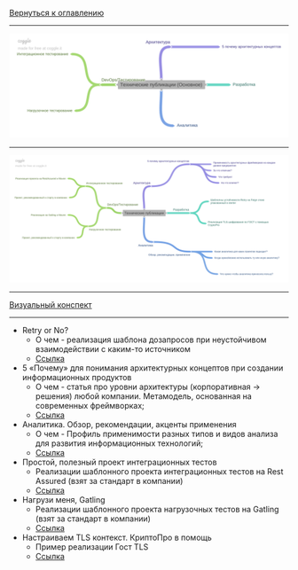[Вернуться к оглавлению](https://github.com/engine-it-in/different-level-task/blob/main/README.md)
***
![Памятка](tech_pub_main.png)
***
![Описание картинки](tech.png)
***
[Визуальный конспект](https://coggle.it/diagram/ZtiEysrvLIwlJpsn/t/-/f71cffd3ebdd60395f7611439b2856da4d0b931179355f9c22ab58c46e7bf2d7)
***

* Retry or No?
  * О чем - реализация шаблона дозапросов при неустойчивом взаимодействии с каким-то источником
  * [Ссылка](https://habr.com/ru/companies/alfastrah/articles/712964/) 
* 5 «Почему» для понимания архитектурных концептов при создании информационных продуктов
  * О чем - статья про уровни архитектуры (корпоративная -> решения) любой компании. Метамодель, основанная на современных фреймворках;
  * [Ссылка](https://habr.com/ru/companies/alfastrah/articles/728366/)
* Аналитика. Обзор, рекомендации, акценты применения
  * О чем - Профиль применимости разных типов и видов анализа для развития информационных технологий;
  * [Ссылка](https://habr.com/ru/companies/alfastrah/articles/748570/)
* Простой, полезный проект интеграционных тестов
  * Реализации шаблонного проекта интеграционных тестов на Rest Assured (взят за стандарт в компании)
  * [Ссылка](https://habr.com/ru/companies/alfastrah/articles/792598/)
* Нагрузи меня, Gatling
  * Реализации шаблонного проекта нагрузочных тестов на Gatling (взят за стандарт в компании)
  * [Ссылка](https://habr.com/ru/companies/alfastrah/articles/808281/)
* Настраиваем TLS контекст. КриптоПро в помощь
  * Пример реализации Гост TLS
  * [Ссылка](https://habr.com/ru/companies/alfastrah/articles/823974/)